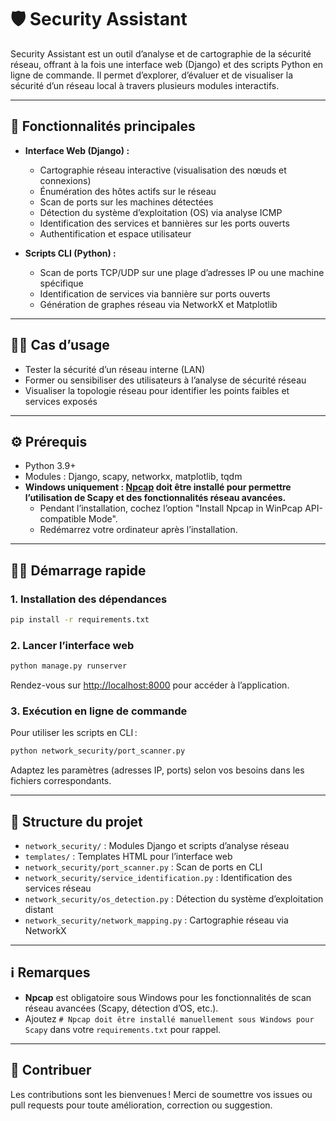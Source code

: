# 🛡️ Security Assistant

Security Assistant est un outil d’analyse et de cartographie de la sécurité réseau, offrant à la fois une interface web (Django) et des scripts Python en ligne de commande. Il permet d’explorer, d’évaluer et de visualiser la sécurité d’un réseau local à travers plusieurs modules interactifs.

---

## 🚀 Fonctionnalités principales

- **Interface Web (Django) :**
  - Cartographie réseau interactive (visualisation des nœuds et connexions)
  - Énumération des hôtes actifs sur le réseau
  - Scan de ports sur les machines détectées
  - Détection du système d’exploitation (OS) via analyse ICMP
  - Identification des services et bannières sur les ports ouverts
  - Authentification et espace utilisateur

- **Scripts CLI (Python) :**
  - Scan de ports TCP/UDP sur une plage d’adresses IP ou une machine spécifique
  - Identification de services via bannière sur ports ouverts
  - Génération de graphes réseau via NetworkX et Matplotlib

---

## 🧑‍💻 Cas d’usage

- Tester la sécurité d’un réseau interne (LAN)
- Former ou sensibiliser des utilisateurs à l’analyse de sécurité réseau
- Visualiser la topologie réseau pour identifier les points faibles et services exposés

---

## ⚙️ Prérequis

- Python 3.9+
- Modules : Django, scapy, networkx, matplotlib, tqdm
- **Windows uniquement : [Npcap](https://nmap.org/npcap/) doit être installé pour permettre l’utilisation de Scapy et des fonctionnalités réseau avancées.**
    - Pendant l’installation, cochez l’option "Install Npcap in WinPcap API-compatible Mode".
    - Redémarrez votre ordinateur après l’installation.

---

## 🏃‍♂️ Démarrage rapide

### 1. Installation des dépendances

```bash
pip install -r requirements.txt
```

### 2. Lancer l’interface web

```bash
python manage.py runserver
```
Rendez-vous sur [http://localhost:8000](http://localhost:8000) pour accéder à l’application.

### 3. Exécution en ligne de commande

Pour utiliser les scripts en CLI :
```bash
python network_security/port_scanner.py
```
Adaptez les paramètres (adresses IP, ports) selon vos besoins dans les fichiers correspondants.

---

## 📂 Structure du projet

- `network_security/` : Modules Django et scripts d’analyse réseau
- `templates/` : Templates HTML pour l’interface web
- `network_security/port_scanner.py` : Scan de ports en CLI
- `network_security/service_identification.py` : Identification des services réseau
- `network_security/os_detection.py` : Détection du système d’exploitation distant
- `network_security/network_mapping.py` : Cartographie réseau via NetworkX

---

## ℹ️ Remarques

- **Npcap** est obligatoire sous Windows pour les fonctionnalités de scan réseau avancées (Scapy, détection d’OS, etc.).
- Ajoutez `# Npcap doit être installé manuellement sous Windows pour Scapy` dans votre `requirements.txt` pour rappel.

---

## 🤝 Contribuer

Les contributions sont les bienvenues ! Merci de soumettre vos issues ou pull requests pour toute amélioration, correction ou suggestion.